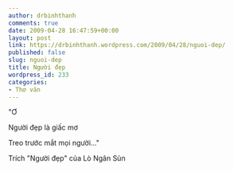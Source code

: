 ```yaml
---
author: drbinhthanh
comments: true
date: 2009-04-28 16:47:59+00:00
layout: post
link: https://drbinhthanh.wordpress.com/2009/04/28/nguoi-dep/
published: false
slug: nguoi-dep
title: Người đẹp
wordpress_id: 233
categories:
- Thơ văn
---
```


"Ơ  

Người đẹp là giấc mơ  

Treo trước mắt mọi người..."




Trích "Người đẹp" của Lò Ngân Sủn



